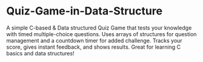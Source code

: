 # Quiz-Game-in-Data-Structure
A simple C-based &amp; Data structured Quiz Game that tests your knowledge with timed multiple-choice questions. Uses arrays of structures for question management and a countdown timer for added challenge. Tracks your score, gives instant feedback, and shows results. Great for learning C basics and data structures!

